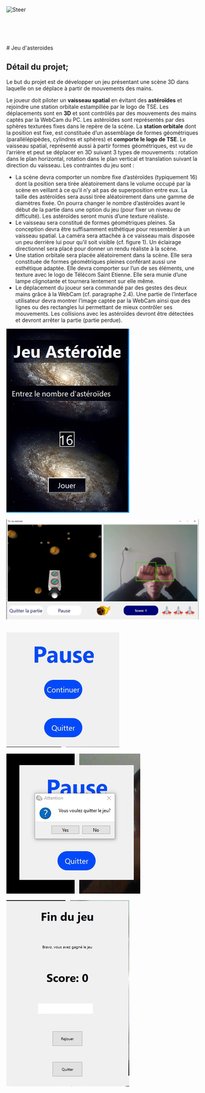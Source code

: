 <img style="float: left" width="100%" height="100" alt="Steer"  src="https://www.telecom-st-etienne.fr/wp-content/themes/telecom/asset/images/logo.svg">
# Jeu d'asteroides

## Détail du projet;
Le but du projet est de développer un jeu présentant une scène 3D dans
laquelle on se déplace à partir de mouvements des mains.

Le joueur doit piloter un **vaisseau spatial** en évitant des **astéroïdes** et rejoindre une station orbitale estampillée par le logo de TSE. Les déplacements sont en **3D** et sont contrôlés par des mouvements des mains
captés par la WebCam du PC. Les astéroïdes sont représentés par des sphères texturées fixes dans le repère de la scène. La **station orbitale** dont la position est fixe, est constituée d’un assemblage de formes
géométriques (parallélépipèdes, cylindres et sphères) et **comporte le logo de TSE**. Le vaisseau spatial, représenté aussi à partir formes géométriques, est vu de l’arrière et peut se déplacer en 3D suivant 3 types
de mouvements : rotation dans le plan horizontal, rotation dans le plan vertical et translation suivant la direction du vaisseau.
Les contraintes du jeu sont :

- La scène devra comporter un nombre fixe d’astéroïdes (typiquement 16) dont la position sera tirée aléatoirement dans le volume occupé par la scène en veillant à ce qu’il n’y ait pas de superposition entre eux. La taille des astéroïdes sera aussi tirée aléatoirement dans une gamme de diamètres fixée. On pourra changer le nombre d’astéroïdes avant le début de la partie dans une option du jeu (pour fixer un niveau de difficulté). Les astéroïdes seront munis d’une texture réaliste.
- Le vaisseau sera constitué de formes géométriques pleines. Sa conception devra être suffisamment esthétique pour ressembler à un vaisseau spatial. La caméra sera attachée à ce vaisseau mais disposée un peu derrière lui pour qu’il soit visible (cf. figure 1). Un éclairage directionnel sera placé pour donner un rendu réaliste à la scène.
- Une station orbitale sera placée aléatoirement dans la scène. Elle sera constituée de formes géométriques pleines conférant aussi une esthétique adaptée. Elle devra comporter sur l’un de ses éléments, une texture avec le logo de Télécom Saint Etienne. Elle sera munie d’une lampe clignotante et tournera lentement sur elle même.
- Le déplacement du joueur sera commandé par des gestes des deux mains grâce à la WebCam (cf. paragraphe 2.4). Une partie de l’interface utilisateur devra montrer l’image captée par la WebCam ainsi que des lignes ou des rectangles lui permettant de mieux contrôler ses mouvements. Les collisions avec les astéroïdes devront être détectées et devront arrêter la partie (partie perdue).

 ![Alt text](https://github.com/SABIR-ILYASS/Asteroides/blob/main/screen/interface1.jpg)
<img scr="https://github.com/SABIR-ILYASS/Asteroides/blob/main/screen/interface1.jpg">

![Alt text](https://github.com/SABIR-ILYASS/Asteroides/blob/main/screen/game.jpg)
<img scr="https://github.com/SABIR-ILYASS/Asteroides/blob/main/screen/game.jpg">

![Alt text](https://github.com/SABIR-ILYASS/Asteroides/blob/main/screen/pause.jpg)
<img scr="https://github.com/SABIR-ILYASS/Asteroides/blob/main/screen/pause.jpg">

![Alt text](https://github.com/SABIR-ILYASS/Asteroides/blob/main/screen/quitter.jpg)
<img scr="https://github.com/SABIR-ILYASS/Asteroides/blob/main/screen/quitter.jpg">

![Alt text](https://github.com/SABIR-ILYASS/Asteroides/blob/main/screen/findujeu.jpg)
<img scr="https://github.com/SABIR-ILYASS/Asteroides/blob/main/screen/findujeu.jpg">
